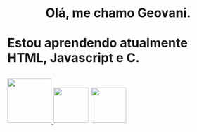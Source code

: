 <!DOCTYPE HTML>

<h1>
 <center>Olá, me chamo Geovani.</center><br>
Estou aprendendo atualmente HTML, Javascript e C.
 </h1>
   <body>
 <h2>
  <a href="https://github.com/geovanioliv">
<img src="https://i.imgur.com/gk9Zyz0.png" width="100" height="100">
    </a>
   
   <a href="https://www.linkedin.com/in/geovani-oliveira-a7b88b248/">
    <img src="https://i0.wp.com/lh3.googleusercontent.com/-lU0hEES7jMM/YYEceNR9HsI/AAAAAAAAvLU/mKH2qhRjD0E1SXdCETthzWehs-Xck-r9ACLcBGAsYHQ/s16000/image.png?ssl=1" width="80" height="80"></a>
     <img src="https://www.freepnglogos.com/uploads/discord-logo-png/discord-will-provide-official-verification-esports-team-4.png" width="80" height="80">
 </h2>
  </body>
    
